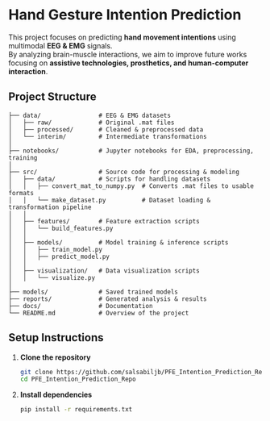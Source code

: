 # Hand Gesture Intention Prediction

This project focuses on predicting **hand movement intentions** using multimodal **EEG & EMG** signals.  
By analyzing brain-muscle interactions, we aim to improve future works focusing on **assistive technologies, prosthetics, and human-computer interaction**.

## **Project Structure**
```
├── data/                # EEG & EMG datasets
│   ├── raw/             # Original .mat files
│   ├── processed/       # Cleaned & preprocessed data
│   └── interim/         # Intermediate transformations
│
├── notebooks/           # Jupyter notebooks for EDA, preprocessing, training
│
├── src/                 # Source code for processing & modeling
│   ├── data/            # Scripts for handling datasets
│   │   ├── convert_mat_to_numpy.py  # Converts .mat files to usable formats
│   │   └── make_dataset.py          # Dataset loading & transformation pipeline
│   │
│   ├── features/        # Feature extraction scripts
│   │   └── build_features.py
│   │
│   ├── models/          # Model training & inference scripts
│   │   ├── train_model.py
│   │   ├── predict_model.py
│   │
│   ├── visualization/   # Data visualization scripts
│   │   └── visualize.py
│
├── models/              # Saved trained models
├── reports/             # Generated analysis & results
├── docs/                # Documentation
└── README.md            # Overview of the project
```

## **Setup Instructions**

1. **Clone the repository**  
   ```bash
   git clone https://github.com/salsabiljb/PFE_Intention_Prediction_Repo.git
   cd PFE_Intention_Prediction_Repo
   ```

2. **Install dependencies**  
   ```bash
   pip install -r requirements.txt
   ```

   ```

